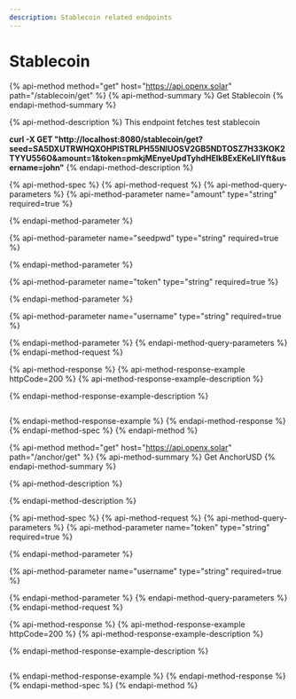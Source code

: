 ```yaml
---
description: Stablecoin related endpoints
---
```


# Stablecoin

{% api-method method="get" host="https://api.openx.solar" path="/stablecoin/get" %}
{% api-method-summary %}
Get Stablecoin
{% endapi-method-summary %}

{% api-method-description %}
This endpoint fetches test stablecoin  
  
**curl -X GET "http://localhost:8080/stablecoin/get?seed=SA5DXUTRWHQXOHPISTRLPH55NIUOSV2GB5NDTOSZ7H33KOK2TYYU556O&amount=1&token=pmkjMEnyeUpdTyhdHElkBExEKeLIlYft&username=john"**
{% endapi-method-description %}

{% api-method-spec %}
{% api-method-request %}
{% api-method-query-parameters %}
{% api-method-parameter name="amount" type="string" required=true %}

{% endapi-method-parameter %}

{% api-method-parameter name="seedpwd" type="string" required=true %}

{% endapi-method-parameter %}

{% api-method-parameter name="token" type="string" required=true %}

{% endapi-method-parameter %}

{% api-method-parameter name="username" type="string" required=true %}

{% endapi-method-parameter %}
{% endapi-method-query-parameters %}
{% endapi-method-request %}

{% api-method-response %}
{% api-method-response-example httpCode=200 %}
{% api-method-response-example-description %}

{% endapi-method-response-example-description %}

```

```
{% endapi-method-response-example %}
{% endapi-method-response %}
{% endapi-method-spec %}
{% endapi-method %}

{% api-method method="get" host="https://api.openx.solar" path="/anchor/get" %}
{% api-method-summary %}
Get AnchorUSD
{% endapi-method-summary %}

{% api-method-description %}

{% endapi-method-description %}

{% api-method-spec %}
{% api-method-request %}
{% api-method-query-parameters %}
{% api-method-parameter name="token" type="string" required=true %}

{% endapi-method-parameter %}

{% api-method-parameter name="username" type="string" required=true %}

{% endapi-method-parameter %}
{% endapi-method-query-parameters %}
{% endapi-method-request %}

{% api-method-response %}
{% api-method-response-example httpCode=200 %}
{% api-method-response-example-description %}

{% endapi-method-response-example-description %}

```

```
{% endapi-method-response-example %}
{% endapi-method-response %}
{% endapi-method-spec %}
{% endapi-method %}

